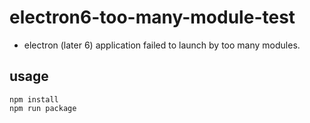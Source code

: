 # electron6-too-many-module-test

- electron (later 6) application failed to launch by too many modules.

## usage

```
npm install
npm run package
```

